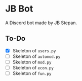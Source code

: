 # JB Bot
 A Discord bot made by JB Stepan.

## To-Do
- [x] Skeleton of `users.py`
- [ ] Skeleton of `automod.py`
- [ ] Skeleton of `mod.py`
- [ ] Skeleton of `econ.py`
- [ ] Skeleton of `fun.py`
